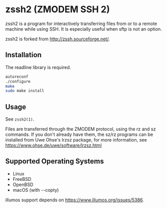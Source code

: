 # zssh2 (ZMODEM SSH 2)

zssh2 is a program for interactively transferring files from or to a remote
machine while using SSH. It is especially useful when sftp is not an option.

zssh2 is forked from http://zssh.sourceforge.net/.

## Installation

The readline library is required.

```sh
autoreconf
./configure
make
sudo make install
```

## Usage

See `zssh2(1)`.

Files are transferred through the ZMODEM protocol, using the rz and sz
commands. If you don't already have them, the sz/rz programs can be
installed from Uwe Ohse's lrzsz package, for more information, see
https://www.ohse.de/uwe/software/lrzsz.html

## Supported Operating Systems

- Linux
- FreeBSD
- OpenBSD
- macOS (with --copty)

illumos support depends on https://www.illumos.org/issues/5386.
